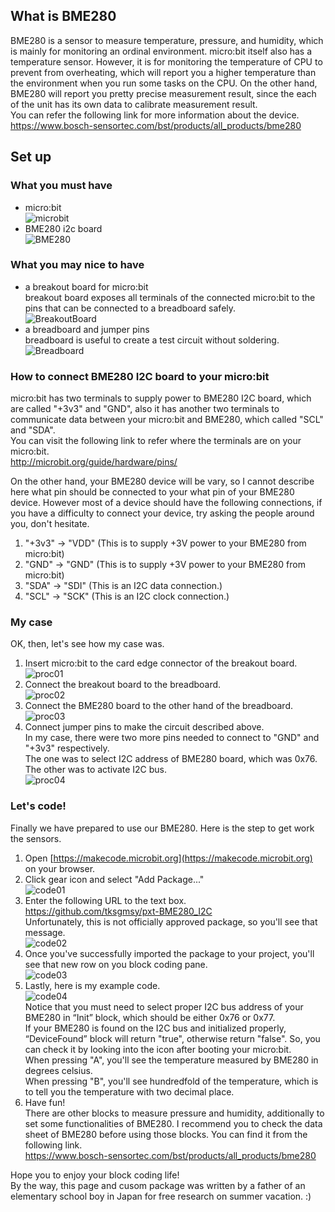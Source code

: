 
## What is BME280
BME280 is a sensor to measure temperature, pressure, and humidity, which is mainly for monitoring an ordinal environment.
micro:bit itself also has a temperature sensor. However, it is for monitoring the temperature of CPU to prevent from overheating, which will report you a higher temperature than the environment when you run some tasks on the CPU. On the other hand, BME280 will report you pretty precise measurement result, since the each of the unit has its own data to calibrate measurement result.  
You can refer the following link for more information about the device.  
https://www.bosch-sensortec.com/bst/products/all_products/bme280  

## Set up
### What you must have
- micro:bit  
![microbit](image000.jpg)  
- BME280 i2c board  
![BME280](image001.jpg)  

### What you may nice to have
- a breakout board for micro:bit  
breakout board exposes all terminals of the connected micro:bit to the pins that can be connected to a breadboard safely.  
![BreakoutBoard](image01.jpg)  
- a breadboard and jumper pins  
breadboard is useful to create a test circuit without soldering.  
![Breadboard](image02.jpg)  

### How to connect BME280 I2C board to your micro:bit
micro:bit has two terminals to supply power to BME280 I2C board, which are called "+3v3" and "GND", also it has another two terminals to communicate data between your micro:bit and BME280, which called "SCL" and "SDA".  
You can visit the following link to refer where the terminals are on your micro:bit.  
http://microbit.org/guide/hardware/pins/  
  
On the other hand, your BME280 device will be vary, so I cannot describe here what pin should be connected to your what pin of your BME280 device. However most of a device should have the following connections, if you have a difficulty to connect your device, try asking the people around you, don't hesitate.  

1. "+3v3" -> "VDD" (This is to supply +3V power to your BME280 from micro:bit)
2. "GND" -> "GND" (This is to supply +3V power to your BME280 from micro:bit)
3. "SDA" -> "SDI" (This is an I2C data connection.)
4. "SCL" -> "SCK" (This is an I2C clock connection.)

### My case
OK, then, let's see how my case was.

1. Insert micro:bit to the card edge connector of the breakout board.  
![proc01](proc01.jpg)  
2. Connect the breakout board to the breadboard.  
![proc02](proc02.jpg)  
3. Connect the BME280 board to the other hand of the breadboard.  
![proc03](proc03.jpg)  
4. Connect jumper pins to make the circuit described above.  
In my case, there were two more pins needed to connect to "GND" and "+3v3" respectively.  
The one was to select I2C address of BME280 board, which was 0x76. The other was to activate I2C bus.  
![proc04](proc04.jpg)  

### Let's code!
Finally we have prepared to use our BME280. Here is the step to get work the sensors.  

1. Open [https://makecode.microbit.org](https://makecode.microbit.org) on your browser.
2. Click gear icon and select "Add Package..."  
![code01](Capture.jpg)  
3. Enter the following URL to the text box.  
https://github.com/tksgmsy/pxt-BME280_I2C  
Unfortunately, this is not officially approved package, so you'll see that message.  
![code02](Capture02.jpg)  
4. Once you've successfully imported the package to your project, you'll see that new row on you block coding pane.  
![code03](Capture03.jpg)  
5. Lastly, here is my example code.  
![code04](Capture04.jpg)  
Notice that you must need to select proper I2C bus address of your BME280 in “Init” block, which should be either 0x76 or 0x77.  
If your BME280 is found on the I2C bus and initialized properly, “DeviceFound” block will return "true", otherwise return "false".
So, you can check it by looking into the icon after booting your micro:bit.  
When pressing "A", you'll see the temperature measured by BME280 in degrees celsius.  
When pressing "B", you'll see hundredfold of the temperature, which is to tell you the temperature with two decimal place.  
6. Have fun!  
There are other blocks to measure pressure and humidity, additionally to set some functionalities of BME280. I recommend you to check the data sheet of BME280 before using those blocks. You can find it from the following link.  
https://www.bosch-sensortec.com/bst/products/all_products/bme280
  
Hope you to enjoy your block coding life!  
By the way, this page and cusom package was written by a father of an elementary school boy in Japan for free research on summer vacation. :)

